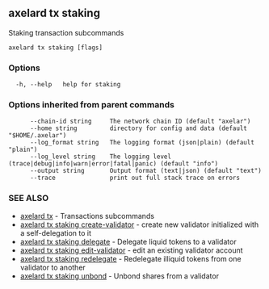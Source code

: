 ## axelard tx staking

Staking transaction subcommands

```
axelard tx staking [flags]
```

### Options

```
  -h, --help   help for staking
```

### Options inherited from parent commands

```
      --chain-id string     The network chain ID (default "axelar")
      --home string         directory for config and data (default "$HOME/.axelar")
      --log_format string   The logging format (json|plain) (default "plain")
      --log_level string    The logging level (trace|debug|info|warn|error|fatal|panic) (default "info")
      --output string       Output format (text|json) (default "text")
      --trace               print out full stack trace on errors
```

### SEE ALSO

- [axelard tx](/cli-docs/v0_32_0/axelard_tx) - Transactions subcommands
- [axelard tx staking create-validator](/cli-docs/v0_32_0/axelard_tx_staking_create-validator) - create new validator initialized with a self-delegation to it
- [axelard tx staking delegate](/cli-docs/v0_32_0/axelard_tx_staking_delegate) - Delegate liquid tokens to a validator
- [axelard tx staking edit-validator](/cli-docs/v0_32_0/axelard_tx_staking_edit-validator) - edit an existing validator account
- [axelard tx staking redelegate](/cli-docs/v0_32_0/axelard_tx_staking_redelegate) - Redelegate illiquid tokens from one validator to another
- [axelard tx staking unbond](/cli-docs/v0_32_0/axelard_tx_staking_unbond) - Unbond shares from a validator
